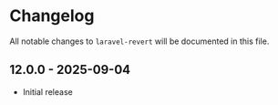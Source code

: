 # Changelog

All notable changes to `laravel-revert` will be documented in this file.

## 12.0.0 - 2025-09-04

- Initial release